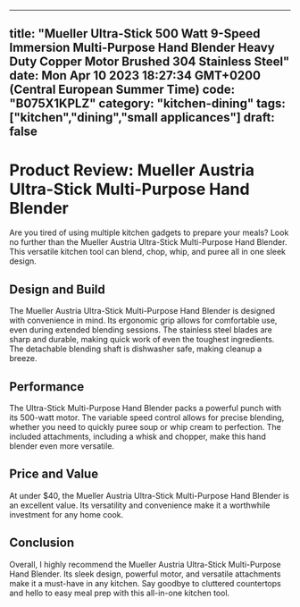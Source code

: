 
---
title: "Mueller Ultra-Stick 500 Watt 9-Speed Immersion Multi-Purpose Hand Blender Heavy Duty Copper Motor Brushed 304 Stainless Steel" 
date: Mon Apr 10 2023 18:27:34 GMT+0200 (Central European Summer Time)
code: "B075X1KPLZ"
category: "kitchen-dining"
tags: ["kitchen","dining","small applicances"] 
draft: false
---
    
# Product Review: Mueller Austria Ultra-Stick Multi-Purpose Hand Blender

Are you tired of using multiple kitchen gadgets to prepare your meals? Look no further than the Mueller Austria Ultra-Stick Multi-Purpose Hand Blender. This versatile kitchen tool can blend, chop, whip, and puree all in one sleek design.

## Design and Build

The Mueller Austria Ultra-Stick Multi-Purpose Hand Blender is designed with convenience in mind. Its ergonomic grip allows for comfortable use, even during extended blending sessions. The stainless steel blades are sharp and durable, making quick work of even the toughest ingredients. The detachable blending shaft is dishwasher safe, making cleanup a breeze.

## Performance

The Ultra-Stick Multi-Purpose Hand Blender packs a powerful punch with its 500-watt motor. The variable speed control allows for precise blending, whether you need to quickly puree soup or whip cream to perfection. The included attachments, including a whisk and chopper, make this hand blender even more versatile.

## Price and Value

At under $40, the Mueller Austria Ultra-Stick Multi-Purpose Hand Blender is an excellent value. Its versatility and convenience make it a worthwhile investment for any home cook.

## Conclusion

Overall, I highly recommend the Mueller Austria Ultra-Stick Multi-Purpose Hand Blender. Its sleek design, powerful motor, and versatile attachments make it a must-have in any kitchen. Say goodbye to cluttered countertops and hello to easy meal prep with this all-in-one kitchen tool.